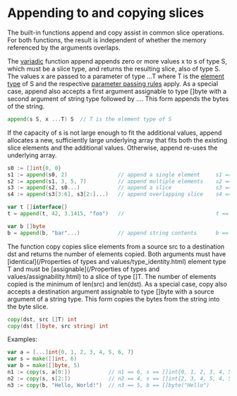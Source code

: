 # Appending to and copying slices

The built-in functions append and copy assist in common slice operations. For both functions, the result is independent of whether the memory referenced by the arguments overlaps.

The [variadic](/Types/function_types.html) function append appends zero or more values x to s of type S, which must be a slice type, and returns the resulting slice, also of type S. The values x are passed to a parameter of type ...T where T is the [element type](/Types/slice_types.html) of S and the respective [parameter passing rules](/Expressions/passing_arguments_to__parameters.html) apply. As a special case, append also accepts a first argument assignable to type []byte with a second argument of string type followed by .... This form appends the bytes of the string.

```go
append(s S, x ...T) S  // T is the element type of S
```

If the capacity of s is not large enough to fit the additional values, append allocates a new, sufficiently large underlying array that fits both the existing slice elements and the additional values. Otherwise, append re-uses the underlying array.

```go
s0 := []int{0, 0}
s1 := append(s0, 2)                // append a single element     s1 == []int{0, 0, 2}
s2 := append(s1, 3, 5, 7)          // append multiple elements    s2 == []int{0, 0, 2, 3, 5, 7}
s3 := append(s2, s0...)            // append a slice              s3 == []int{0, 0, 2, 3, 5, 7, 0, 0}
s4 := append(s3[3:6], s3[2:]...)   // append overlapping slice    s4 == []int{3, 5, 7, 2, 3, 5, 7, 0, 0}

var t []interface{}
t = append(t, 42, 3.1415, "foo")   //                             t == []interface{}{42, 3.1415, "foo"}

var b []byte
b = append(b, "bar"...)            // append string contents      b == []byte{'b', 'a', 'r' }
```

The function copy copies slice elements from a source src to a destination dst and returns the number of elements copied. Both arguments must have [identical](/Properties of types and values/type_identity.html) element type T and must be [assignable](/Properties of types and values/assignability.html) to a slice of type []T. The number of elements copied is the minimum of len(src) and len(dst). As a special case, copy also accepts a destination argument assignable to type []byte with a source argument of a string type. This form copies the bytes from the string into the byte slice.

```go
copy(dst, src []T) int
copy(dst []byte, src string) int
```

Examples:

```go
var a = [...]int{0, 1, 2, 3, 4, 5, 6, 7}
var s = make([]int, 6)
var b = make([]byte, 5)
n1 := copy(s, a[0:])            // n1 == 6, s == []int{0, 1, 2, 3, 4, 5}
n2 := copy(s, s[2:])            // n2 == 4, s == []int{2, 3, 4, 5, 4, 5}
n3 := copy(b, "Hello, World!")  // n3 == 5, b == []byte("Hello")
```
